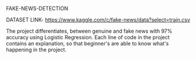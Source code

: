 FAKE-NEWS-DETECTION

DATASET LINK- https://www.kaggle.com/c/fake-news/data?select=train.csv

The project differentiates, between genuine and fake news with 97% accuracy using Logistic Regression. Each line of code in the project contains an explanation, so that beginner's are able to know what's happening in the project.

